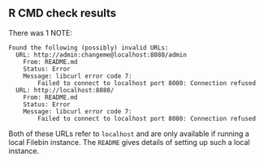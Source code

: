 ## R CMD check results

There was 1 NOTE:

```
Found the following (possibly) invalid URLs:
  URL: http://admin:changeme@localhost:8080/admin
    From: README.md
    Status: Error
    Message: libcurl error code 7:
      	Failed to connect to localhost port 8080: Connection refused
  URL: http://localhost:8080/
    From: README.md
    Status: Error
    Message: libcurl error code 7:
      	Failed to connect to localhost port 8080: Connection refused
```

Both of these URLs refer to `localhost` and are only available if running a local Filebin instance. The `README` gives details of setting up such a local instance.
